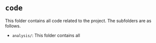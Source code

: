 # `code`

This folder contains all code related to the project. The subfolders are as follows.

* `analysis/`: This folder contains all 